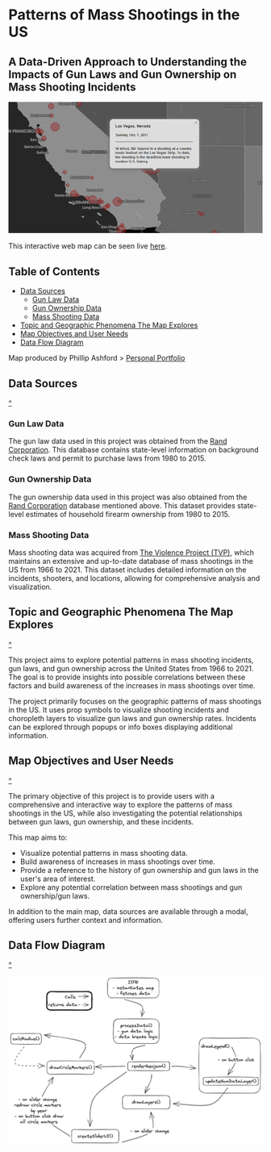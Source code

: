 # Patterns of Mass Shootings in the US

## A Data-Driven Approach to Understanding the Impacts of Gun Laws and Gun Ownership on Mass Shooting Incidents 

![Screenshot of the map](img/screenshot.png)

This interactive web map can be seen live [here](https://phillipashford.github.io/us-mass-shootings-1966-2022/).

## Table of Contents

- [Data Sources](#Data-Sources)
    - [Gun Law Data](#Gun-Law-Data)
    - [Gun Ownership Data](#Gun-Ownership-Data)
    - [Mass Shooting Data](#Mass-Shooting-Data)
- [Topic and Geographic Phenomena The Map Explores](#Topic-and-geographic-phenomena-the-map-explores)
- [Map Objectives and User Needs](#Map-objectives-and-user-needs)
- [Data Flow Diagram](#data-flow-diagram)

Map produced by Phillip Ashford > [Personal Portfolio](https://phillipashford.github.io/)

## Data Sources

[^](#table-of-contents) 

### Gun Law Data

The gun law data used in this project was obtained from the [Rand Corporation](https://www.rand.org/pubs/tools/TL354.html). This database contains state-level information on background check laws and permit to purchase laws from 1980 to 2015.

### Gun Ownership Data

The gun ownership data used in this project was also obtained from the [Rand Corporation](https://www.rand.org/pubs/tools/TL354.html) database mentioned above. This dataset provides state-level estimates of household firearm ownership from 1980 to 2015.

### Mass Shooting Data

Mass shooting data was acquired from [The Violence Project (TVP)](https://www.theviolenceproject.org/), which maintains an extensive and up-to-date database of mass shootings in the US from 1966 to 2021. This dataset includes detailed information on the incidents, shooters, and locations, allowing for comprehensive analysis and visualization.

## Topic and Geographic Phenomena The Map Explores

[^](#table-of-contents)

This project aims to explore potential patterns in mass shooting incidents, gun laws, and gun ownership across the United States from 1966 to 2021. The goal is to provide insights into possible correlations between these factors and build awareness of the increases in mass shootings over time.

The project primarily focuses on the geographic patterns of mass shootings in the US. It uses prop symbols to visualize shooting incidents and choropleth layers to visualize gun laws and gun ownership rates. Incidents can be explored through popups or info boxes displaying additional information.

## Map Objectives and User Needs

[^](#table-of-contents)

The primary objective of this project is to provide users with a comprehensive and interactive way to explore the patterns of mass shootings in the US, while also investigating the potential relationships between gun laws, gun ownership, and these incidents.

This map aims to:

- Visualize potential patterns in mass shooting data.
- Build awareness of increases in mass shootings over time.
- Provide a reference to the history of gun ownership and gun laws in the user's area of interest.
- Explore any potential correlation between mass shootings and gun ownership/gun laws.

In addition to the main map, data sources are available through a modal, offering users further context and information.

## Data Flow Diagram

[^](#table-of-contents)

![JavaScript Data Flow Diagram](img/mass-shooting-dfd.png)